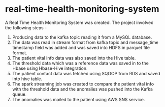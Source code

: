 # real-time-health-monitoring-system

A Real Time Health Monitoring System was created. The project involved the following steps - 

1. Producing data to the kafka topic reading it from a MySQL database.
2. The data was read in stream format from kafka topic and message_time timestamp field was added and was saved into HDFS in parquet file format.
3. The patient vital info data was also saved into the Hive table.
4. The threshold data which was a reference data was saved in to the Hbase using Hbase-Hive integration.
5. The patient contact data was fetched using SQOOP from RDS and saved into hive table.
6. The spark streaming job was created to compare the patient vital info with the threshold data and the anomalies was pushed into the Kafka queue.
7. The anomalies was mailed to the patient using AWS SNS service.
